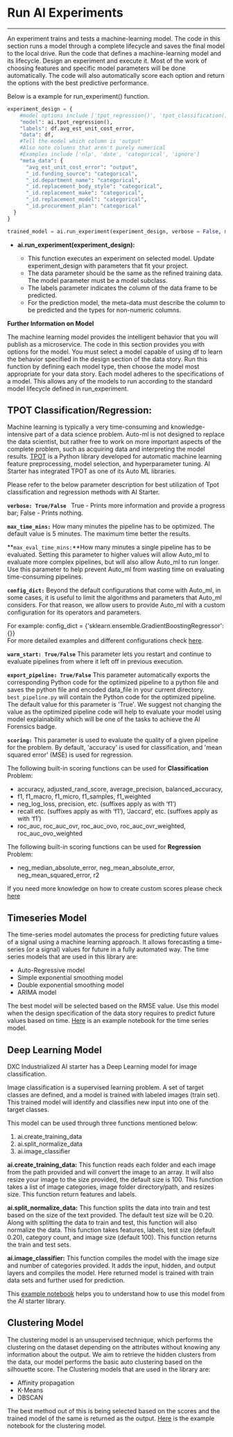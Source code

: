 # Run AI Experiments
---
An experiment trains and tests a machine-learning model. The code in this section runs a model through a complete lifecycle and saves the final model to the local drive. Run the code that defines a machine-learning model and its lifecycle. Design an experiment and execute it. Most of the work of choosing features and specific model parameters will be done automatically. The code will also automatically score each option and return the options with the best predictive performance.

Below is a example for run_experiment() function.
```python
experiment_design = {
    #model options include ['tpot_regression()', 'tpot_classification()', 'timeseries']
    "model": ai.tpot_regression(),
    "labels": df.avg_est_unit_cost_error,
    "data": df,
    #Tell the model which column is 'output'
    #Also note columns that aren't purely numerical
    #Examples include ['nlp', 'date', 'categorical', 'ignore']
    "meta_data": {
      "avg_est_unit_cost_error": "output",
      "_id.funding_source": "categorical",
      "_id.department_name": "categorical",
      "_id.replacement_body_style": "categorical",
      "_id.replacement_make": "categorical",
      "_id.replacement_model": "categorical",
      "_id.procurement_plan": "categorical"
  }
}

trained_model = ai.run_experiment(experiment_design, verbose = False, max_time_mins = 5, max_eval_time_mins = 0.04, config_dict = None, warm_start = False, export_pipeline = True, scoring = None)
```

- __ai.run_experiment(experiment_design):__

    - This function executes an experiment on selected model. Update experiment_design with parameters that fit your project.
    - The data parameter should be the same as the refined training data. The model parameter must be a model subclass.
    - The labels parameter indicates the column of the data frame to be predicted.
    - For the prediction model, the meta-data must describe the column to be predicted and the types for non-numeric columns.


__Further Information on Model__


The machine learning model provides the intelligent behavior that you will publish as a microservice. The code in this section provides you with options for the model. You must select a model capable of using df to learn the behavior specified in the design section of the data story. Run this function by defining each model type, then choose the model most appropriate for your data story. Each model adheres to the specifications of a model. This allows any of the models to run according to the standard model lifecycle defined in run_experiment.

## TPOT Classification/Regression:
Machine learning is typically a very time-consuming and knowledge-intensive part of a data science problem. Auto-ml is not designed to replace the data scientist, but rather free to work on more important aspects of the complete problem, such as acquiring data and interpreting the model results. [TPOT](https://epistasislab.github.io/tpot) is a Python library developed for automatic machine learning feature preprocessing, model selection, and hyperparameter tuning. AI Starter has integrated TPOT as one of its Auto ML libraries.

Please refer to the below parameter description for best utilization of Tpot classification and regression methods with AI Starter.<br>

**<code>verbose: True/False </code>** True - Prints more information and provide a progress bar; False - Prints nothing. <br>

**<code>max_time_mins:</code>** How many minutes the pipeline has to be optimized. The default value is 5 minutes. The maximum time better the results.<br>

**<code>max_eval_time_mins:</code>**How many minutes a single pipeline has to be evaluated. Setting this parameter to higher values will allow Auto_ml to evaluate more complex pipelines, but will also allow Auto_ml to run longer. Use this parameter to help prevent Auto_ml from wasting time on evaluating time-consuming pipelines.<br>

**<code>config_dict:</code>** Beyond the default configurations that come with Auto_ml, in some cases, it is useful to limit the algorithms and parameters that Auto_ml considers. For that reason, we allow users to provide Auto_ml with a custom configuration for its operators and parameters.<br>

 For example: config_dict = {'sklearn.ensemble.GradientBoostingRegressor':{}} <br> For more detailed examples and different configurations check [here](https://epistasislab.github.io/tpot/using/#customizing-tpots-operators-and-parameters). <br>

**<code>warm_start: True/False</code>** This parameter lets you restart and continue to evaluate pipelines from where it left off in previous execution. <br>

**<code>export_pipeline: True/False</code>** This parameter automatically exports the corresponding Python code for the optimized pipeline to a python file and saves the python file and encoded data_file in your current directory. <code>best_pipeline.py</code> will contain the Python code for the optimized pipeline. The default value for this parameter is 'True'. We suggest not changing the value as the optimized pipeline code will help to evaluate your model using model explainability which will be one of the tasks to achieve the AI Forensics badge.

**<code>scoring:</code>** This parameter is used to evaluate the quality of a given pipeline for the problem. By default, 'accuracy' is used for classification, and 'mean squared error' (MSE) is used for regression.

The following built-in scoring functions can be used for **Classification** Problem:

- accuracy, adjusted_rand_score, average_precision, balanced_accuracy,
- f1, f1_macro, f1_micro, f1_samples, f1_weighted
- neg_log_loss, precision, etc. (suffixes apply as with ‘f1’)
- recall etc. (suffixes apply as with ‘f1’), ‘Jaccard’, etc. (suffixes apply as with ‘f1’)
- roc_auc, roc_auc_ovr, roc_auc_ovo, roc_auc_ovr_weighted, roc_auc_ovo_weighted

The following built-in scoring functions can be used for **Regression** Problem:

- neg_median_absolute_error, neg_mean_absolute_error, neg_mean_squared_error, r2

If you need more knowledge on how to create custom scores please check [here](https://epistasislab.github.io/tpot/using/#scoring-functions)

## Timeseries Model

 The time-series model automates the process for predicting future values of a signal using a machine learning approach. It allows forecasting a time-series (or a signal) values for future in a fully automated way. The time series models that are used in this library are:
 
 - Auto-Regressive model
 - Simple exponential smoothing model
 - Double exponential smoothing model
 - ARIMA model
 
 The best model will be selected based on the RMSE value. Use this model when the design specification of the data story requires to predict future values based on time. [Here](https://nbviewer.jupyter.org/github/dxc-technology/DXC-Industrialized-AI-Starter/blob/c58754247060262ac0949396e48f71861cb79d4e/Examples/Time_series_Model.ipynb) is an example notebook for the time series model. 
 

## Deep Learning Model

DXC Industrialized AI starter has a Deep Learning model for image classification.

Image classification is a supervised learning problem. A set of target classes are defined, and a model is trained with labeled images (train set). This trained model will identify and classifies new input into one of the target classes.

This model can be used through three functions mentioned below:

1.	ai.create_training_data
2.	ai.split_normalize_data
3.	ai.image_classifier

__ai.create_training_data:__ This function reads each folder and each image from the path provided and will convert the image to an array. It will also resize your image to the size provided, the default size is 100. This function takes a list of image categories, image folder directory/path, and resizes size. This function return features and labels.

__ai.split_normalize_data:__ This function splits the data into train and test based on the size of the text provided. The default test size will be 0.20. Along with splitting the data to train and test, this function will also normalize the data. This function takes features, labels, test size (default 0.20), category count, and image size (default 100). This function returns the train and test sets.

__ai.image_classifier:__ This function compiles the model with the image size and number of categories provided. It adds the input, hidden, and output layers and compiles the model. Here returned model is trained with train data sets and further used for prediction.

This [example notebook](https://nbviewer.jupyter.org/github/dxc-technology/DXC-Industrialized-AI-Starter/blob/c58754247060262ac0949396e48f71861cb79d4e/Examples/DL_Image_classifier.ipynb) helps you to understand how to use this model from the AI starter library.

## Clustering Model

The clustering model is an unsupervised technique, which performs the clustering on the dataset depending on the attributes without knowing any information about the output. We aim to retrieve the hidden clusters from the data, our model performs the basic auto clustering based on the silhouette score. The Clustering models that are used in the library are:

- Affinity propagation
- K-Means
- DBSCAN

The best method out of this is being selected based on the scores and the trained model of the same is returned as the output. [Here](https://nbviewer.jupyter.org/github/dxc-technology/DXC-Industrialized-AI-Starter/blob/c58754247060262ac0949396e48f71861cb79d4e/Examples/Clustering_ipynb.ipynb) is the example notebook for the clustering model.